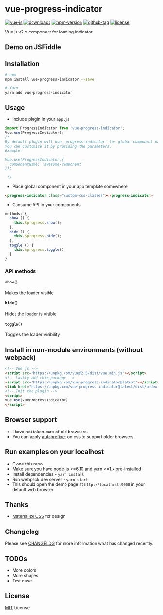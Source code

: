 # vue-progress-indicator

[![vue-js](https://img.shields.io/badge/vue.js-2.x-brightgreen.svg?maxAge=604800)](https://vuejs.org/)
[![downloads](https://img.shields.io/npm/dt/vue-progress-indicator.svg)](http://npm-stats.com/~packages/vue-progress-indicator)
[![npm-version](https://img.shields.io/npm/v/vue-progress-indicator.svg)](https://www.npmjs.com/package/vue-progress-indicator)
[![github-tag](https://img.shields.io/github/tag/ankurk91/vue-progress-indicator.svg?maxAge=1800)](https://github.com/ankurk91/vue-progress-indicator/)
[![license](https://img.shields.io/github/license/ankurk91/vue-progress-indicator.svg?maxAge=1800)](https://yarnpkg.com/en/package/vue-progress-indicator)

Vue.js v2.x component for loading indicator

## Demo on [JSFiddle](https://jsfiddle.net/ankurk91/1jsfpkwc/)

## Installation
```bash
# npm
npm install vue-progress-indicator --save

# Yarn
yarn add vue-progress-indicator
```

## Usage
* Include plugin in your ```app.js```

```js
import ProgressIndicator from 'vue-progress-indicator';
Vue.use(ProgressIndicator);
/*
By default plugin will use `progress-indicator` for global component name.
You can customize it by providing the parameters.
Example:

Vue.use(ProgressIndicator,{
  componentName: 'awesome-component`
});

 */
```
* Place global component in your app template somewhere
```html
<progress-indicator class="custom-css-classes"></progress-indicator>
```
* Consume API in your components
```js
methods: {
  show () {
    this.$progress.show();
  },
  hide () {
    this.$progress.hide();
  },
  toggle () {
    this.$progress.toggle();
  }
}
```

### API methods
#### `show()`
Makes the loader visible
#### `hide()`
Hides the loader is visible
#### `toggle()`
Toggles the loader visibility


## Install in non-module environments (without webpack)
```html
<!-- Vue js -->
<script src="https://unpkg.com/vue@2.5/dist/vue.min.js"></script>
<!-- Lastly add this package -->
<script src="https://unpkg.com/vue-progress-indicator@latest"></script>
<link href="https://unpkg.com/vue-progress-indicator@latest/dist/index.min.css" rel="stylesheet">
<!-- Init the plugin -->
<script>
Vue.use(VueProgressIndicator)
</script>
```

## Browser support
* I have not taken care of old browsers.
* You can apply [autoprefixer](https://github.com/postcss/autoprefixer) on css to support older browsers.

## Run examples on your localhost
* Clone this repo
* Make sure you have node-js >=6.10 and [yarn](https://yarnpkg.com) >=1.x pre-installed
* Install dependencies - `yarn install`
* Run webpack dev server - `yarn start`
* This should open the demo page at `http://localhost:9000` in your default web browser 

## Thanks
* [Materialize CSS](http://materializecss.com/preloader.html) for design

## Changelog
Please see [CHANGELOG](CHANGELOG.md) for more information what has changed recently.

## TODOs
* More colors
* More shapes
* Test case
 
## License
[MIT](LICENSE.txt) License
